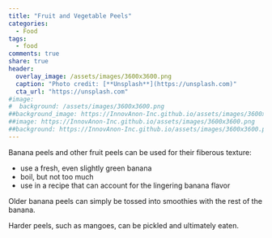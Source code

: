 ```yaml
---
title: "Fruit and Vegetable Peels"
categories:
  - Food
tags:
  - food
comments: true
share: true
header:
  overlay_image: /assets/images/3600x3600.png
  caption: "Photo credit: [**Unsplash**](https://unsplash.com)"
  cta_url: "https://unsplash.com"
#image:
#  background: /assets/images/3600x3600.png
##background_image: https://InnovAnon-Inc.github.io/assets/images/3600x3600.png
##image: https://InnovAnon-Inc.github.io/assets/images/3600x3600.png
##background: https://InnovAnon-Inc.github.io/assets/images/3600x3600.png
---
```


Banana peels and other fruit peels can be used for their fiberous texture:
- use a fresh, even slightly green banana
- boil, but not too much
- use in a recipe that can account for the lingering banana flavor

Older banana peels can simply be tossed into smoothies with the rest of the banana.

Harder peels, such as mangoes, can be pickled and ultimately eaten.

